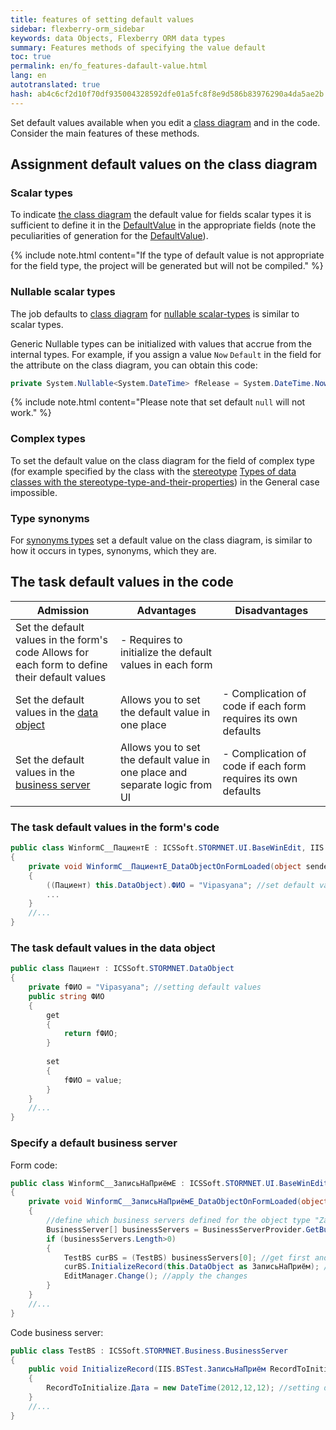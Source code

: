 ```yaml
---
title: features of setting default values
sidebar: flexberry-orm_sidebar
keywords: data Objects, Flexberry ORM data types
summary: Features methods of specifying the value default
toc: true
permalink: en/fo_features-dafault-value.html
lang: en
autotranslated: true
hash: ab4c6cf2d10f70df935004328592dfe01a5fc8f8e9d586b83976290a4da5ae2b
---
```


Set default values available when you edit a [class diagram](fd_class-diagram.html) and in the code. Consider the main features of these methods.

## Assignment default values on the class diagram

### Scalar types

To indicate [the class diagram](fd_class-diagram.html) the default value for fields scalar types it is sufficient to define it in the [DefaultValue](fo_attributes-class-data.html) in the appropriate fields (note the peculiarities of generation for the [DefaultValue](fo_attributes-class-data.html)).

{% include note.html content="If the type of default value is not appropriate for the field type, the project will be generated but will not be compiled." %}

### Nullable scalar types

The job defaults to [class diagram](fd_class-diagram.html) for [nullable scalar-types](fd_nullable-types.html) is similar to scalar types.

Generic Nullable types can be initialized with values that accrue from the internal types. For example, if you assign a value `Now` `Default` in the field for the attribute on the class diagram, you can obtain this code:

```cs
private System.Nullable<System.DateTime> fRelease = System.DateTime.Now;
```
{% include note.html content="Please note that set default `null` will not work." %}

### Complex types

To set the default value on the class diagram for the field of complex type (for example specified by the class with the [stereotype](fd_key-concepts.html) [Types of data classes with the stereotype-type-and-their-properties](fd_data-types-properties.html)) in the General case impossible.

### Type synonyms

For [synonyms types](fd_typedef.html) set a default value on the class diagram, is similar to how it occurs in types, synonyms, which they are.

## The task default values in the code

| Admission | Advantages | Disadvantages |
|---|---|---|
| Set the default values in the form's code Allows for each form to define their default values | - Requires to initialize the default values in each form |
| Set the default values in the [data object](fo_data-object.html) | Allows you to set the default value in one place | - Complication of code if each form requires its own defaults |
| Set the default values in the [business server](fo_business-server.html) | Allows you to set the default value in one place and separate logic from UI | - Complication of code if each form requires its own defaults |

### The task default values in the form's code

```csharp
public class WinformC__ПациентE : ICSSoft.STORMNET.UI.BaseWinEdit, IIS.BSTest.DPDIC__ПациентE
{
	private void WinformC__ПациентE_DataObjectOnFormLoaded(object sender, EventArgs e)
	{
		((Пациент) this.DataObject).ФИО = "Vipasyana"; //set default values 
		...
	}
	//... 
}
```

### The task default values in the data object

```csharp
public class Пациент : ICSSoft.STORMNET.DataObject
{
	private fФИО = "Vipasyana"; //setting default values 
	public string ФИО 
	{
		get
		{
			return fФИО;
		}
		
		set
		{
			fФИО = value;
		}
	}
	//... 
}
```

### Specify a default business server
Form code:

```csharp
public class WinformC__ЗаписьНаПриёмE : ICSSoft.STORMNET.UI.BaseWinEdit, IIS.BSTest.DPDIC__ЗаписьНаПриёмE
{
	private void WinformC__ЗаписьНаПриёмE_DataObjectOnFormLoaded(object sender, EventArgs e)
	{
		//define which business servers defined for the object type "Zapolarie" 
		BusinessServer[] businessServers = BusinessServerProvider.GetBusinessServer(typeof(ЗаписьНаПриём), DataServiceObjectEvents.OnAllEvents, DataServiceProvider.DataService);
		if (businessServers.Length>0) 
		{
			TestBS curBS = (TestBS) businessServers[0]; //get first and only (in this case only) 
			curBS.InitializeRecord(this.DataObject as ЗаписьНаПриём); //set default values 
			EditManager.Change(); //apply the changes 
		}
	}
	//... 
}
```

Code business server:

```csharp
public class TestBS : ICSSoft.STORMNET.Business.BusinessServer
{
	public void InitializeRecord(IIS.BSTest.ЗаписьНаПриём RecordToInitialize)
	{
		RecordToInitialize.Дата = new DateTime(2012,12,12); //setting default values 
	}
	//... 
}
```



